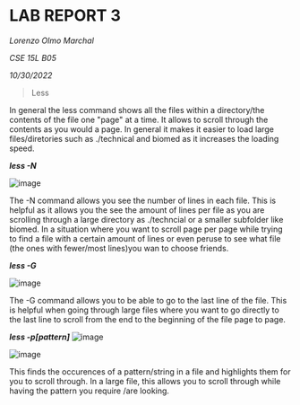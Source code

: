LAB REPORT 3
===========
*Lorenzo Olmo Marchal*

*CSE 15L B05*

*10/30/2022*

>Less

 In general the less command shows all the files within a directory/the contents of the file one "page" at a time. It allows to scroll through the contents as you would a page. In general it makes it easier to load large files/diretories such as ./technical and biomed as it increases the loading speed. 

***less -N***

![image](https://user-images.githubusercontent.com/114376800/198950238-aec17f9f-46bf-4efc-a2c4-4c764144d6c0.png)

The -N command allows you see the number of lines in each file. This is helpful as it allows you the see the amount of lines per file as you are scrolling through a large directory as ./techncial or a smaller subfolder like biomed. In a situation where you want to scroll page per page while trying to find a file with a certain amount of lines or even peruse to see what file (the ones with fewer/most lines)you wan to choose friends. 


***less -G***

![image](https://user-images.githubusercontent.com/114376800/198962131-9a7870d1-3942-4ff3-88a1-06aa44931802.png)

The -G command allows you to be able to go to the last line of the file. This is helpful when going through large files where you want to go directly to the last line to scroll from the end to the beginning of the file page to page.  

***less -p[pattern]***
![image](https://user-images.githubusercontent.com/114376800/198964991-f01362b0-328f-4afc-873c-fadd9aee6dd5.png)

![image](https://user-images.githubusercontent.com/114376800/198964953-02390802-a4a8-4ef9-97c5-9107f54b75e4.png)
 
 This finds the occurences of a pattern/string in a file and highlights them for you to scroll through. In a large file, this allows you to scroll through while having the pattern you require
/are looking.


